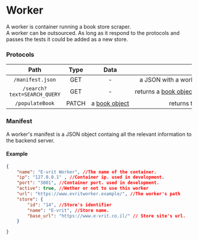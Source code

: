 # Worker

A worker is container running a book store scraper.</br>
A worker can be outsourced. As long as it respond to the protocols and passes the tests it could be added as a new store.

### Protocols

|          **Path**           | **Type** |          **Data**          |                                    **Returns**                                    |
| :-------------------------: | :------: | :------------------------: | :-------------------------------------------------------------------------------: |
|      `/manifest.json`       |   GET    |             -              |          a JSON with a workers manifest. There's an example at the end.           |
| `/search?text=SEARCH_QUERY` |   GET    |             -              | returns a [book object](./book.md) array with search results of the search query. |
|       `/populateBook`       |  PATCH   | a [book object](./book.md) |                    returns the book object with added values.                     |

### Manifest

A worker's manifest is a JSON object containg all the relevant information to the backend server.

#### Example

```JSON
{
    "name": "E-vrit Worker", //The name of the container.
    "ip": "127.0.0.1" , //Container ip. used in development.
    "port": "3001", //Container port. used in development.
    "active": true, //Wether or not to use this worker
    "url": "https://www.evritworker.example/", //The worker's path
    "store": {
        "id": "14", //Store's identifier
        "name": "E-vrit", //Store name.
        "base_url": "https://www.e-vrit.co.il/" // Store site's url.
    }

}
```
